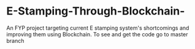 # E-Stamping-Through-Blockchain-
An FYP project targeting current E stamping system's shortcomings and improving them using Blockchain. 
To see and get the code go to master branch
